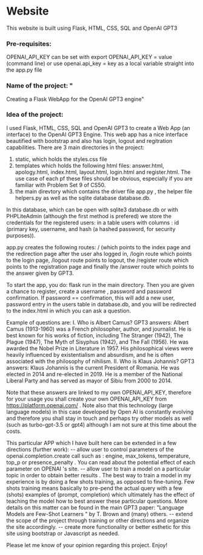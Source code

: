 # Website

This website is built using Flask, HTML, CSS, SQL and OpenAI GPT3 

### Pre-requisites:

OPENAI_API_KEY can be set with export OPENAI_API_KEY = value (command line) 
or use openai.api_key = key as a local variable straight into the app.py file 

### Name of the project: "

Creating a Flask WebApp for the OpenAI GPT3 engine"

### Idea of the project:

I used Flask, HTML, CSS, SQL and OpenAI GPT3 to create a Web App (an interface) to the OpenAI GPT3 Engine.
This web app has a nice interface beautified with bootstrap and also has login, logout and regitration capabilities. 
There are 3 main directories in the project:
1. static, which holds the styles.css file
2. templates which holds the following html files:
answer.html, apology.html, index.html, layout.html, login.html and register.html. 
The use case of each pf these files should be obvious, especially if you are
familiar with Problem Set 9 of CS50. 
3. the main direvtory which contains the driver file app.py , the helper file helpers.py as well as the sqlite database database.db. 

In this database, which can be open with sqlite3 database.db or with PHPLiteAdmin (although the first method is prefered) we store the credentials for the registered users: in a table users with columns : id (primary key, username, and hash (a hashed password, for security purposes)). 

app.py creates the following routes: / (which points to the index page and the redirection page after the user ahs logged in, /login route which points to the login page, /logout route points to logout, the /register route which points to the registration page and finally the /answer route which points to the answer given by GPT3. 

To start the app, you do:
flask run in the main directory. 
Then you are given a chance to register, create a username , password and password confirmation. 
If password == confirmation, this will add a new user, password entry in the users table in database.db, and you will 
be redirected to the index.html in which you can ask a question. 

Example of questions are:
I. Who is Albert Camus? 
GPT3 answers: 
Albert Camus (1913-1960) was a French philosopher, author, and journalist. He is best known for his works of fiction, including The Stranger (1942), The Plague (1947), The Myth of Sisyphus (1942), and The Fall (1956). He was awarded the Nobel Prize in Literature in 1957. His philosophical views were heavily influenced by existentialism and absurdism, and he is often associated with the philosophy of nihilism.
II. Who is Klaus Johannis?
GPT3 answers:
Klaus Johannis is the current President of Romania. He was elected in 2014 and re-elected in 2019. He is a member of the National Liberal Party and has served as mayor of Sibiu from 2000 to 2014. 

Note that these answers are linked to my own OPENAI_API_KEY, therefore for your usage you shall create your own OPENAI_API_KEY from 
https://platform.openai.com/ . 
Note also that this technology (large language models) in this case developed by Open AI is constantly evolving and therefore 
you shall stay in touch and perhaps try other models as well (such as turbo-gpt-3.5 or gpt4) although I am not sure at this time about the costs. 

This particular APP which I have built here can be extended in a few directions (further work):
 -- allow user to control parameters of the openai.completion.create call such as :
 engine, max_tokens, temperature, top_p or presence_penalty . 
 You can read about the potential effect of each parameter on OPENAI 's site. 
 -- allow user to train a model on a particular topic in order to obtain better results .
 The best way to train a model in my experience is by doing a few shots training, as opposed 
 to fine-tuning. Few shots training means basically to pre-pend the actual query with a few (shots) examples
 of (prompt, completion) which ultimately has the effect of teaching the model how to best answer these 
 particular questions. More details on this matter can be found in the main GPT3 paper: 
"Language Models are Few-Shot Learners " by T. Brown and (many) others. 
-- extend the scope of the project through training or other directions and organize the site accordingly.
-- create more functionality or better esthetic for this site using bootstrap or Javascript as needed.  


Please let me know of your opinion regarding this project. Enjoy! 



